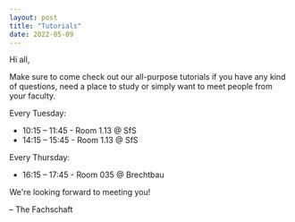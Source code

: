 ```yaml
---
layout: post
title: "Tutorials"
date: 2022-05-09
---
```


Hi all,

Make sure to come check out our all-purpose tutorials if you have any kind of questions, need a place to study or simply want to meet people from your faculty.

Every Tuesday:
- 10:15 – 11:45 - Room 1.13 @ SfS
- 14:15 – 15:45 - Room 1.13 @ SfS

Every Thursday:
- 16:15 – 17:45 - Room 035 @ Brechtbau

We're looking forward to meeting you!

– The Fachschaft
